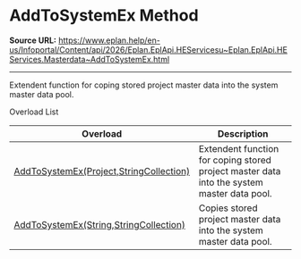 # AddToSystemEx Method

**Source URL:** https://www.eplan.help/en-us/Infoportal/Content/api/2026/Eplan.EplApi.HEServicesu~Eplan.EplApi.HEServices.Masterdata~AddToSystemEx.html

---

Extendent function for coping stored project master data into the system master data pool.

Overload List

| Overload | Description |
| --- | --- |
| [AddToSystemEx(Project,StringCollection)](Eplan.EplApi.HEServicesu~Eplan.EplApi.HEServices.Masterdata~AddToSystemEx(Project,StringCollection).html) | Extendent function for coping stored project master data into the system master data pool. |
| [AddToSystemEx(String,StringCollection)](Eplan.EplApi.HEServicesu~Eplan.EplApi.HEServices.Masterdata~AddToSystemEx(String,StringCollection).html) | Copies stored project master data into the system master data pool. |
